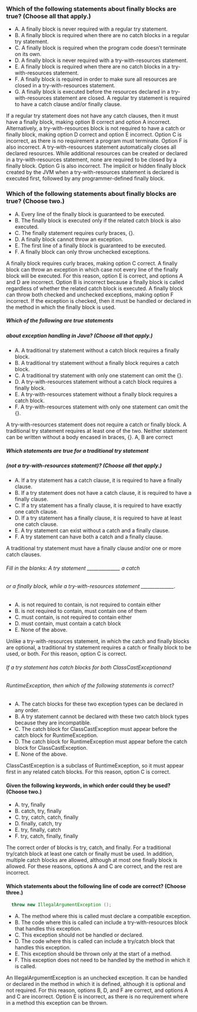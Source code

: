 ###  Which of the following statements about finally blocks are true? (Choose all that apply.)
* A. A finally block is never required with a regular try statement.
* B. A finally block is required when there are no catch blocks in a regular try statement.
* C. A finally block is required when the program code doesn’t terminate on its own.
* D. A finally block is never required with a try-with-resources statement.
* E. A finally block is required when there are no catch blocks in a try-with-resources statement.
* F. A finally block is required in order to make sure all resources are closed in a try-with-resources statement.
* G. A finally block is executed before the resources declared in a try-with-resources statement are closed.
A regular try statement is required to have a catch clause and/or finally clause.

If a regular try statement does not have any catch clauses, then it must have a finally block,
making option B correct and option A incorrect.
Alternatively, a try-with-resources block is not required to have a catch
or finally block, making option D correct and option E incorrect.
Option C is incorrect, as there is no requirement a program must terminate.
Option F is also incorrect.
A try-with-resources statement automatically closes all declared resources.
While additional resources can be created or declared in a try-with-resources statement,
none are required to be closed by a finally block.
Option G is also incorrect.
The implicit or hidden finally block created by the JVM
when a try-with-resources statement is declared is executed first,
followed by any programmer-defined finally block.

### Which of the following statements about finally blocks are true? (Choose two.)
* A. Every line of the finally block is guaranteed to be executed.
* B. The finally block is executed only if the related catch block is also executed.
* C. The finally statement requires curly braces, {}.
* D. A finally block cannot throw an exception.
* E. The first line of a finally block is guaranteed to be executed.
* F. A finally block can only throw unchecked exceptions.

A finally block requires curly braces, making option C correct.
A finally block can throw an exception in which case not every
line of the finally block will be executed.
For this reason, option E is correct, and options A and D are incorrect.
Option B is incorrect because a finally block is called regardless
of whether the related catch block is executed.
A finally block can throw both checked and unchecked exceptions, making option F incorrect.
If the exception is checked, then it must be handled or declared in the method in which the finally block is used.

##### Which of the following are true statements
##### about exception handling in Java? (Choose all that apply.)
* A. A traditional try statement without a catch block requires a finally block.
* B. A traditional try statement without a finally block requires a catch block.
* C. A traditional try statement with only one statement can omit the {}.
* D. A try-with-resources statement without a catch block requires a finally block.
* E. A try-with-resources statement without a finally block requires a catch block.
* F. A try-with-resources statement with only one statement can omit the {}.

A try-with-resources statement does not require a catch or finally block.
A traditional try statement requires at least one of the two.
Neither statement can be written without a body encased in braces, {}.
A, B are correct

##### Which statements are true for a traditional try statement
##### (not a try-with-resources statement)? (Choose all that apply.)
* A. If a try statement has a catch clause, it is required to have a finally clause.
* B. If a try statement does not have a catch clause, it is required to have a finally clause.
* C. If a try statement has a finally clause, it is required to have exactly one catch clause.
* D. If a try statement has a finally clause, it is required to have at least one catch clause.
* E. A try statement can exist without a catch and a finally clause.
* F. A try statement can have both a catch and a finally clause.

A traditional try statement must have a finally clause and/or one or more catch clauses.


###### Fill in the blanks: A try statement ______________ a catch
###### or a finally block, while a try-with-resources statement ______________.
*  A. is not required to contain, is not required to contain either
*  B. is not required to contain, must contain one of them
*  C. must contain, is not required to contain either
*  D. must contain, must contain a catch block
*  E. None of the above.

Unlike a try-with-resources statement, in which the catch and finally blocks are optional,
a traditional try statement requires a catch or finally block to be used, or both.
For this reason, option C is correct.

###### If a try statement has catch blocks for both ClassCastExceptionand
###### RuntimeException, then which of the following statements is correct?
*  A. The catch blocks for these two exception types can be declared in any order.
*  B. A try statement cannot be declared with these two catch block types because they are incompatible.
*  C. The catch block for ClassCastException must appear before the catch block for RuntimeException.
*  D. The catch block for RuntimeException must appear before the catch block for ClassCastException.
*  E. None of the above.

ClassCastException is a subclass of RuntimeException,
so it must appear first in any related catch blocks. For this reason, option C is correct.

#### Given the following keywords, in which order could they be used? (Choose two.)
* A. try, finally
* B. catch, try, finally
* C. try, catch, catch, finally
* D. finally, catch, try
* E. try, finally, catch
* F. try, catch, finally, finally

The correct order of blocks is try, catch, and finally.
For a traditional try/catch block at least one catch or finally must be used.
In addition, multiple catch blocks are allowed,
although at most one finally block is allowed.
For these reasons, options A and C are correct, and the rest are incorrect.

#### Which statements about the following line of code are correct? (Choose three.)
``` java
  throw new IllegalArgumentException ();
```
* A. The method where this is called must declare a compatible exception.
* B. The code where this is called can include a try-with-resources block that handles this exception.
* C. This exception should not be handled or declared.
* D. The code where this is called can include a try/catch block that handles this exception.
* E. This exception should be thrown only at the start of a method.
* F. This exception does not need to be handled by the method in which it is called.

An IllegalArgumentException is an unchecked exception.
It can be handled or declared in the method in which it is defined,
although it is optional and not required. For this reason,
options B, D, and F are correct,
and options A and C are incorrect.
Option E is incorrect,
as there is no requirement where in a method this exception can be thrown.
